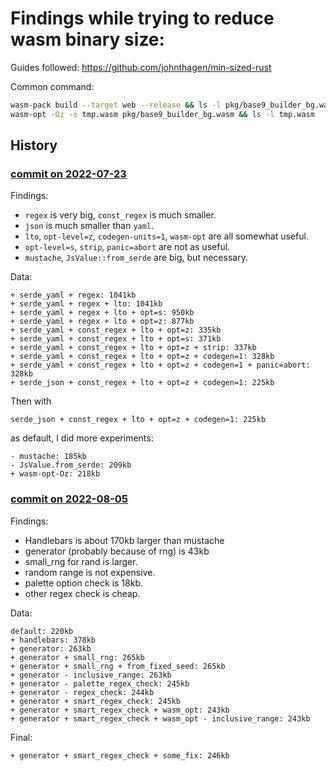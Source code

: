 # Findings while trying to reduce wasm binary size:

Guides followed:
https://github.com/johnthagen/min-sized-rust

Common command:
```bash
wasm-pack build --target web --release && ls -l pkg/base9_builder_bg.wasm
wasm-opt -Oz -o tmp.wasm pkg/base9_builder_bg.wasm && ls -l tmp.wasm
```

## History

### [commit on 2022-07-23](https://github.com/base9-theme/base9-builder/tree/63190a91e77c9f1290f1edb20c0fe9143bb7593e)

Findings:

- `regex` is very big, `const_regex` is much smaller.
- `json` is much smaller than `yaml`.
- `lto`, `opt-level=z`, `codegen-units=1`, `wasm-opt` are all somewhat useful.
- `opt-level=s`, `strip`, `panic=abort` are not as useful.
- `mustache`, `JsValue::from_serde` are big, but necessary.

Data:

```
+ serde_yaml + regex: 1041kb
+ serde_yaml + regex + lto: 1041kb
+ serde_yaml + regex + lto + opt=s: 950kb
+ serde_yaml + regex + lto + opt=z: 877kb
+ serde_yaml + const_regex + lto + opt=z: 335kb
+ serde_yaml + const_regex + lto + opt=s: 371kb
+ serde_yaml + const_regex + lto + opt=z + strip: 337kb
+ serde_yaml + const_regex + lto + opt=z + codegen=1: 328kb
+ serde_yaml + const_regex + lto + opt=z + codegen=1 + panic=abort: 328kb
+ serde_json + const_regex + lto + opt=z + codegen=1: 225kb
```

Then with
```
serde_json + const_regex + lto + opt=z + codegen=1: 225kb
```
as default, I did more experiments:

```
- mustache: 185kb
- JsValue.from_serde: 209kb
+ wasm-opt-Oz: 218kb
```

### [commit on 2022-08-05](https://github.com/base9-theme/base9-builder/tree/6d9b249f771fd06b906255d12dd410a0e1a36dd2)

Findings:
- Handlebars is about 170kb larger than mustache
- generator (probably because of rng) is 43kb
- small_rng for rand is larger.
- random range is not expensive.
- palette option check is 18kb.
- other regex check is cheap.



Data:
```
default: 220kb
+ handlebars: 378kb
+ generator: 263kb
+ generator + small_rng: 265kb
+ generator + small_rng + from_fixed_seed: 265kb
+ generator - inclusive_range: 263kb
+ generator - palette_regex_check: 245kb
+ generator - regex_check: 244kb
+ generator + smart_regex_check: 245kb
+ generator + smart_regex_check + wasm_opt: 243kb
+ generator + smart_regex_check + wasm_opt - inclusive_range: 243kb
```
Final:
```
+ generator + smart_regex_check + some_fix: 246kb
```

